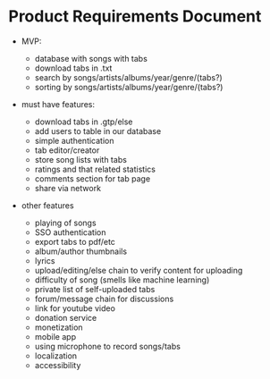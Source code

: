 # Product Requirements Document

- MVP:
  - database with songs with tabs
  - download tabs in .txt
  - search by songs/artists/albums/year/genre/(tabs?)
  - sorting by songs/artists/albums/year/genre/(tabs?)

- must have features:
  - download tabs in .gtp/else
  - add users to table in our database
  - simple authentication
  - tab editor/creator
  - store song lists with tabs
  - ratings and that related statistics
  - comments section for tab page
  - share via network

- other features
  - playing of songs
  - SSO authentication
  - export tabs to pdf/etc
  - album/author thumbnails
  - lyrics
  - upload/editing/else chain to verify content for uploading
  - difficulty of song (smells like machine learning)
  - private list of self-uploaded tabs
  - forum/message chain for discussions
  - link for youtube video
  - donation service
  - monetization
  - mobile app
  - using microphone to record songs/tabs
  - localization
  - accessibility
